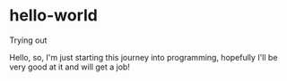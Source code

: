 # hello-world
Trying out

Hello, so, I'm just starting this journey into programming, hopefully I'll be very good at it and will get a job!
